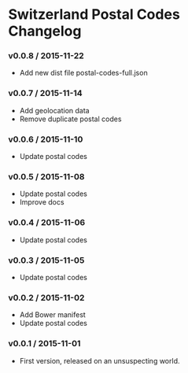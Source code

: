 Switzerland Postal Codes Changelog
==================================

### v0.0.8 / 2015-11-22

 - Add new dist file postal-codes-full.json

### v0.0.7 / 2015-11-14

 - Add geolocation data
 - Remove duplicate postal codes

### v0.0.6 / 2015-11-10

 - Update postal codes

### v0.0.5 / 2015-11-08

 - Update postal codes
 - Improve docs

### v0.0.4 / 2015-11-06

 - Update postal codes

### v0.0.3 / 2015-11-05

 - Update postal codes

### v0.0.2 / 2015-11-02

 - Add Bower manifest
 - Update postal codes

### v0.0.1 / 2015-11-01

 - First version, released on an unsuspecting world.
